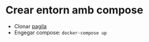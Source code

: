 # Crear entorn amb compose

* Clonar [pagila](https://github.com/devrimgunduz/pagila)
* Engegar compose: `docker-compose up`
